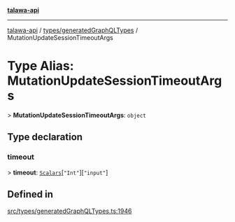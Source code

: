 [**talawa-api**](../../../README.md)

***

[talawa-api](../../../modules.md) / [types/generatedGraphQLTypes](../README.md) / MutationUpdateSessionTimeoutArgs

# Type Alias: MutationUpdateSessionTimeoutArgs

\> **MutationUpdateSessionTimeoutArgs**: `object`

## Type declaration

### timeout

\> **timeout**: [`Scalars`](Scalars.md)\[`"Int"`\]\[`"input"`\]

## Defined in

[src/types/generatedGraphQLTypes.ts:1946](https://github.com/PalisadoesFoundation/talawa-api/blob/832d310bae30bd8cb45fb1b44f62dd776dccc52f/src/types/generatedGraphQLTypes.ts#L1946)
